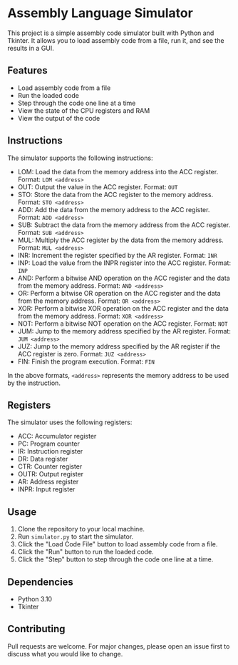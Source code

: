 # Assembly Language Simulator

This project is a simple assembly code simulator built with Python and Tkinter. It allows you to load assembly code from a file, run it, and see the results in a GUI.

## Features

- Load assembly code from a file
- Run the loaded code
- Step through the code one line at a time
- View the state of the CPU registers and RAM
- View the output of the code

## Instructions

The simulator supports the following instructions:

- LOM: Load the data from the memory address into the ACC register. Format: `LOM <address>`
- OUT: Output the value in the ACC register. Format: `OUT`
- STO: Store the data from the ACC register to the memory address. Format: `STO <address>`
- ADD: Add the data from the memory address to the ACC register. Format: `ADD <address>`
- SUB: Subtract the data from the memory address from the ACC register. Format: `SUB <address>`
- MUL: Multiply the ACC register by the data from the memory address. Format: `MUL <address>`
- INR: Increment the register specified by the AR register. Format: `INR`
- INP: Load the value from the INPR register into the ACC register. Format: `INP`
- AND: Perform a bitwise AND operation on the ACC register and the data from the memory address. Format: `AND <address>`
- OR: Perform a bitwise OR operation on the ACC register and the data from the memory address. Format: `OR <address>`
- XOR: Perform a bitwise XOR operation on the ACC register and the data from the memory address. Format: `XOR <address>`
- NOT: Perform a bitwise NOT operation on the ACC register. Format: `NOT`
- JUM: Jump to the memory address specified by the AR register. Format: `JUM <address>`
- JUZ: Jump to the memory address specified by the AR register if the ACC register is zero. Format: `JUZ <address>`
- FIN: Finish the program execution. Format: `FIN`

In the above formats, `<address>` represents the memory address to be used by the instruction.

## Registers

The simulator uses the following registers:

- ACC: Accumulator register
- PC: Program counter
- IR: Instruction register
- DR: Data register
- CTR: Counter register
- OUTR: Output register
- AR: Address register
- INPR: Input register

## Usage

1. Clone the repository to your local machine.
2. Run `simulator.py` to start the simulator.
3. Click the "Load Code File" button to load assembly code from a file.
4. Click the "Run" button to run the loaded code.
5. Click the "Step" button to step through the code one line at a time.

## Dependencies

- Python 3.10
- Tkinter

## Contributing

Pull requests are welcome. For major changes, please open an issue first to discuss what you would like to change.